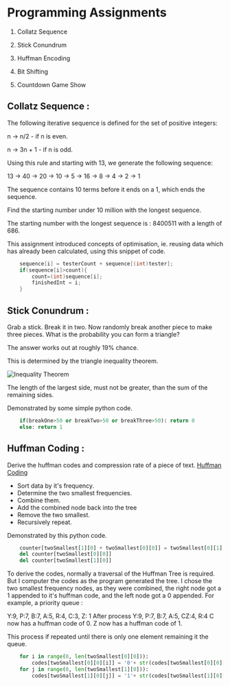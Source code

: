 # Programming Assignments

1. Collatz Sequence

2. Stick Conundrum

3. Huffman Encoding

4. Bit Shifting

5. Countdown Game Show


## Collatz Sequence : 
The following iterative sequence is defined for the set of positive integers:

n → n/2 - if n is even.

n → 3n + 1 - if n is odd.

Using this rule and starting with 13, we generate the following sequence:

13 → 40 → 20 → 10 → 5 → 16 → 8 → 4 → 2 → 1

The sequence contains 10 terms before it ends on a 1, which ends the sequence.

Find the starting number under 10 million with the longest sequence.

The starting number with the longest sequence is : 
8400511 with a length of 686.

This assignment introduced concepts of optimisation, ie. reusing 
data which has already been calculated, using this snippet of code. 

```java
	sequence[i] = testerCount + sequence[(int)tester];
	if(sequence[i]>count){
		count=(int)sequence[i];
		finishedInt = i;
	}
```



## Stick Conundrum :
Grab a stick. Break it in two. Now randomly break another piece to make three
pieces. What is the probability you can form a triangle?

The answer works out at roughly 19% chance. 

This is determined by the triangle inequality theorem.

![Inequality Theorem](http://images.tutorvista.com/cms/images/67/triangle-inequality.png)

The length of the largest side, must not be greater, than the sum of the remaining sides. 

Demonstrated by some simple python code. 

```python
	if(breakOne>50 or breakTwo>50 or breakThree>50): return 0
	else: return 1
```



## Huffman Coding : 
Derive the huffman codes and compression rate of a piece of text. 
[Huffman Coding](http://en.wikipedia.org/wiki/Huffman_coding)

- Sort data by it's frequency.
- Determine the two smallest frequencies. 
- Combine them.
- Add the combined node back into the tree
- Remove the two smallest. 
- Recursively repeat. 

Demonstrated by this python code.

```python
	counter[twoSmallest[1][0] + twoSmallest[0][0]] = twoSmallest[0][1] + twoSmallest[1][1]
	del counter[twoSmallest[0][0]]
	del counter[twoSmallest[1][0]]
```

To derive the codes, normally a traversal of the Huffman Tree is required. 
But I computer the codes as the program generated the tree. 
I chose the two smallest frequency nodes, as they were combined, the right node
got a 1 appended to it's huffman code, and the left node got a 0 appended. 
For example, a priority queue : 

Y:9, P:7, B:7, A:5, R:4, C:3, Z: 1
After process
Y:9, P:7, B:7, A:5, CZ:4, R:4
C now has a huffman code of 0.
Z now has a huffman code of 1.

This process if repeated until there is only one element remaining it the queue. 

```python
	for i in range(0, len(twoSmallest[0][0])):
		codes[twoSmallest[0][0][i]] = '0'+ str(codes[twoSmallest[0][0][i]]) 
	for j in range(0, len(twoSmallest[1][0])):
		codes[twoSmallest[1][0][j]] = '1'+ str(codes[twoSmallest[1][0][j]]) #
```
